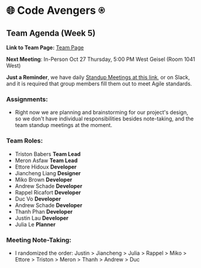 # 🌐 Code Avengers ⍟

## Team Agenda (Week 5)

**Link to Team Page:** [Team Page](https://github.com/cse110-sp21-group36/cse110-sp21-group36/blob/main/admin/team.md)

__Next Meeting__: In-Person Oct 27 Thursday, 5:00 PM West Geisel (Room 1041 West)

**Just a Reminder**, we have daily [Standup Meetings at this link](https://app.sup.today/dashboard?timePeriod=this_week), or on Slack, and it is required that group members fill them out to meet Agile standards.

### Assignments:
- Right now we are planning and brainstorming for our project's design, so we don't have individual responsibilities besides note-taking, and the team standup meetings at the moment.

### Team Roles:
- Triston Babers __Team Lead__
- Meron Asfaw __Team Lead__
- Ettore Hidoux __Developer__
- Jiancheng Liang __Designer__
- Miko Brown __Developer__
- Andrew Schade __Developer__
- Rappel Ricafort __Developer__
- Duc Vo __Developer__
- Andrew Schade __Developer__
- Thanh Phan __Developer__
- Justin Lau __Developer__
- Julia Le __Planner__

### Meeting Note-Taking:
- I randomized the order:
Justin > Jiancheng > Julia > Rappel > Miko > Ettore > Triston > Meron > Thanh > Andrew > Duc
